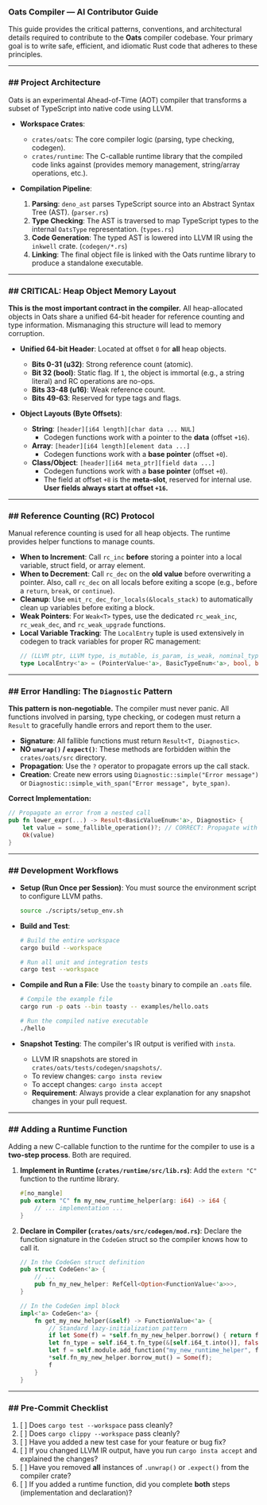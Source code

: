 ### **Oats Compiler — AI Contributor Guide**

This guide provides the critical patterns, conventions, and architectural
details required to contribute to the **Oats** compiler codebase. Your primary
goal is to write safe, efficient, and idiomatic Rust code that adheres to these
principles.

---

### \#\# Project Architecture

Oats is an experimental Ahead-of-Time (AOT) compiler that transforms a subset of
TypeScript into native code using LLVM.

- **Workspace Crates**:

  - `crates/oats`: The core compiler logic (parsing, type checking, codegen).
  - `crates/runtime`: The C-callable runtime library that the compiled code
    links against (provides memory management, string/array operations, etc.).

- **Compilation Pipeline**:

  1. **Parsing**: `deno_ast` parses TypeScript source into an Abstract Syntax
     Tree (AST). (`parser.rs`)
  2. **Type Checking**: The AST is traversed to map TypeScript types to the
     internal `OatsType` representation. (`types.rs`)
  3. **Code Generation**: The typed AST is lowered into LLVM IR using the
     `inkwell` crate. (`codegen/*.rs`)
  4. **Linking**: The final object file is linked with the Oats runtime library
     to produce a standalone executable.

---

### \#\# CRITICAL: Heap Object Memory Layout

**This is the most important contract in the compiler.** All heap-allocated
objects in Oats share a unified 64-bit header for reference counting and type
information. Mismanaging this structure will lead to memory corruption.

- **Unified 64-bit Header**: Located at offset `0` for **all** heap objects.

  - **Bits 0-31 (u32)**: Strong reference count (atomic).
  - **Bit 32 (bool)**: Static flag. If `1`, the object is immortal (e.g., a
    string literal) and RC operations are no-ops.
  - **Bits 33-48 (u16)**: Weak reference count.
  - **Bits 49-63**: Reserved for type tags and flags.

- **Object Layouts (Byte Offsets)**:

  - **String**: `[header][i64 length][char data ... NUL]`
    - Codegen functions work with a pointer to the **data** (offset `+16`).
  - **Array**: `[header][i64 length][element data ...]`
    - Codegen functions work with a **base pointer** (offset `+0`).
  - **Class/Object**: `[header][i64 meta_ptr][field data ...]`
    - Codegen functions work with a **base pointer** (offset `+0`).
    - The field at offset `+8` is the **meta-slot**, reserved for internal use.
      **User fields always start at offset `+16`.**

---

### \#\# Reference Counting (RC) Protocol

Manual reference counting is used for all heap objects. The runtime provides
helper functions to manage counts.

- **When to Increment**: Call `rc_inc` **before** storing a pointer into a local
  variable, struct field, or array element.
- **When to Decrement**: Call `rc_dec` on the **old value** before overwriting a
  pointer. Also, call `rc_dec` on all locals before exiting a scope (e.g.,
  before a `return`, `break`, or `continue`).
- **Cleanup**: Use `emit_rc_dec_for_locals(&locals_stack)` to automatically
  clean up variables before exiting a block.
- **Weak Pointers**: For `Weak<T>` types, use the dedicated `rc_weak_inc`,
  `rc_weak_dec`, and `rc_weak_upgrade` functions.
- **Local Variable Tracking**: The `LocalEntry` tuple is used extensively in
  codegen to track variables for proper RC management:
  ```rust
  // (LLVM ptr, LLVM type, is_mutable, is_param, is_weak, nominal_type_name)
  type LocalEntry<'a> = (PointerValue<'a>, BasicTypeEnum<'a>, bool, bool, bool, Option<String>);
  ```

---

### \#\# Error Handling: The `Diagnostic` Pattern

**This pattern is non-negotiable.** The compiler must never panic. All functions
involved in parsing, type checking, or codegen must return a `Result` to
gracefully handle errors and report them to the user.

- **Signature**: All fallible functions must return `Result<T, Diagnostic>`.
- **NO `unwrap()` / `expect()`**: These methods are forbidden within the
  `crates/oats/src` directory.
- **Propagation**: Use the `?` operator to propagate errors up the call stack.
- **Creation**: Create new errors using `Diagnostic::simple("Error message")` or
  `Diagnostic::simple_with_span("Error message", byte_span)`.

**Correct Implementation:**

```rust
// Propagate an error from a nested call
pub fn lower_expr(...) -> Result<BasicValueEnum<'a>, Diagnostic> {
    let value = some_fallible_operation()?; // CORRECT: Propagate with `?`
    Ok(value)
}
```

---

### \#\# Development Workflows

- **Setup (Run Once per Session)**: You must source the environment script to
  configure LLVM paths.

  ```bash
  source ./scripts/setup_env.sh
  ```

- **Build and Test**:

  ```bash
  # Build the entire workspace
  cargo build --workspace

  # Run all unit and integration tests
  cargo test --workspace
  ```

- **Compile and Run a File**: Use the `toasty` binary to compile an `.oats`
  file.

  ```bash
  # Compile the example file
  cargo run -p oats --bin toasty -- examples/hello.oats

  # Run the compiled native executable
  ./hello
  ```

- **Snapshot Testing**: The compiler's IR output is verified with `insta`.

  - LLVM IR snapshots are stored in `crates/oats/tests/codegen/snapshots/`.
  - To review changes: `cargo insta review`
  - To accept changes: `cargo insta accept`
  - **Requirement**: Always provide a clear explanation for any snapshot changes
    in your pull request.

---

### \#\# Adding a Runtime Function

Adding a new C-callable function to the runtime for the compiler to use is a
**two-step process**. Both are required.

1. **Implement in Runtime (`crates/runtime/src/lib.rs`)**: Add the `extern "C"`
   function to the runtime library.

   ```rust
   #[no_mangle]
   pub extern "C" fn my_new_runtime_helper(arg: i64) -> i64 {
       // ... implementation ...
   }
   ```

2. **Declare in Compiler (`crates/oats/src/codegen/mod.rs`)**: Declare the
   function signature in the `CodeGen` struct so the compiler knows how to call
   it.

   ```rust
   // In the CodeGen struct definition
   pub struct CodeGen<'a> {
       // ...
       pub fn_my_new_helper: RefCell<Option<FunctionValue<'a>>>,
   }

   // In the CodeGen impl block
   impl<'a> CodeGen<'a> {
       fn get_my_new_helper(&self) -> FunctionValue<'a> {
           // Standard lazy-initialization pattern
           if let Some(f) = *self.fn_my_new_helper.borrow() { return f; }
           let fn_type = self.i64_t.fn_type(&[self.i64_t.into()], false);
           let f = self.module.add_function("my_new_runtime_helper", fn_type, None);
           *self.fn_my_new_helper.borrow_mut() = Some(f);
           f
       }
   }
   ```

---

### \#\# Pre-Commit Checklist

1. [ ] Does `cargo test --workspace` pass cleanly?
2. [ ] Does `cargo clippy --workspace` pass cleanly?
3. [ ] Have you added a new test case for your feature or bug fix?
4. [ ] If you changed LLVM IR output, have you run `cargo insta accept` and
       explained the changes?
5. [ ] Have you removed **all** instances of `.unwrap()` or `.expect()` from the
       compiler crate?
6. [ ] If you added a runtime function, did you complete **both** steps
       (implementation and declaration)?

